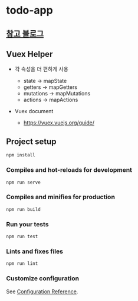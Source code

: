 # todo-app

## [참고 블로그](https://joshua1988.github.io/web-development/vuejs/vuex-start/)

## Vuex Helper
- 각 속성을 더 편하게 사용
	- state -> mapState
	- getters -> mapGetters
	- mutations -> mapMutations
	- actions -> mapActions



- Vuex document
	- https://vuex.vuejs.org/guide/	


## Project setup
```
npm install
```

### Compiles and hot-reloads for development
```
npm run serve
```

### Compiles and minifies for production
```
npm run build
```

### Run your tests
```
npm run test
```

### Lints and fixes files
```
npm run lint
```

### Customize configuration
See [Configuration Reference](https://cli.vuejs.org/config/).
